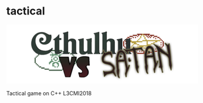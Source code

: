 # tactical


![alt text](https://github.com/ElwinghL/tactical/blob/master/assets/menu/titre.png)

Tactical game on C++ L3CMI2018
